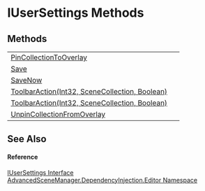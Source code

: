 # IUserSettings Methods




## Methods
<table>
<tr>
<td><a href="M_AdvancedSceneManager_DependencyInjection_Editor_IUserSettings_PinCollectionToOverlay">PinCollectionToOverlay</a></td>
<td> </td></tr>
<tr>
<td><a href="M_AdvancedSceneManager_DependencyInjection_Editor_IUserSettings_Save">Save</a></td>
<td> </td></tr>
<tr>
<td><a href="M_AdvancedSceneManager_DependencyInjection_Editor_IUserSettings_SaveNow">SaveNow</a></td>
<td> </td></tr>
<tr>
<td><a href="M_AdvancedSceneManager_DependencyInjection_Editor_IUserSettings_ToolbarAction">ToolbarAction(Int32, SceneCollection, Boolean)</a></td>
<td> </td></tr>
<tr>
<td><a href="M_AdvancedSceneManager_DependencyInjection_Editor_IUserSettings_ToolbarAction_1">ToolbarAction(Int32, SceneCollection, Boolean)</a></td>
<td> </td></tr>
<tr>
<td><a href="M_AdvancedSceneManager_DependencyInjection_Editor_IUserSettings_UnpinCollectionFromOverlay">UnpinCollectionFromOverlay</a></td>
<td> </td></tr>
</table>

## See Also


#### Reference
<a href="T_AdvancedSceneManager_DependencyInjection_Editor_IUserSettings">IUserSettings Interface</a>  
<a href="N_AdvancedSceneManager_DependencyInjection_Editor">AdvancedSceneManager.DependencyInjection.Editor Namespace</a>  
